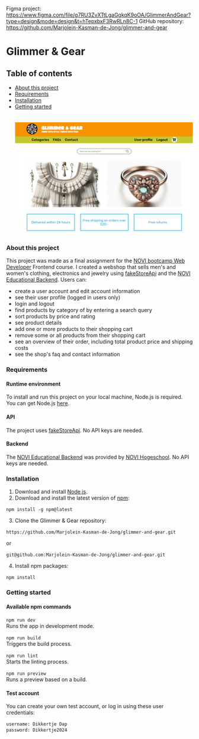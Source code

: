 Figma project: https://www.figma.com/file/g7RU3ZvXTtLgaGgkqK9oOA/GlimmerAndGear?type=design&mode=design&t=hTepxbxF3RwRLn8C-1
GitHub repository: https://github.com/Marjolein-Kasman-de-Jong/glimmer-and-gear

# Glimmer & Gear

## Table of contents

* [About this project](#About_this_project)<br>
* [Requirements](#Requirements)<br>
* [Installation](#Installation)<br>
* [Getting started](#Getting_started)<br>
<br><br>
![alt text](https://github.com/Marjolein-Kasman-de-Jong/glimmer-and-gear/blob/main/src/assets/glimmerandgear.png "screenshot")

### About this project

This project was made as a final assignment for the [NOVI bootcamp Web Developer](https://www.novi.nl/web-developer/?utm_term=&utm_campaign=SDIM+-+NOVI+-+Bootcamps+%26+cursussen++-+22-12-2023&utm_source=adwords&utm_medium=ppc&hsa_acc=4280163138&hsa_cam=20931369307&hsa_grp=162780385652&hsa_ad=687075452769&hsa_src=g&hsa_tgt=aud-1929441721854:dsa-2323820375447&hsa_kw=&hsa_mt=&hsa_net=adwords&hsa_ver=3&gad_source=1&gclid=Cj0KCQjw_qexBhCoARIsAFgBletHdiNu85SnQBKQUJSGRaNst9MHD_o8260xum2Z0BV7Cex369keIXMaAoxSEALw_wcB) Frontend course. I created a webshop that sells men's and women's clothing, electronics and jewelry using [fakeStoreApi](https://fakestoreapi.com/docs) and the [NOVI Educational Backend](https://novi.datavortex.nl/). Users can:

* create a user account and edit account information
* see their user profile (logged in users only)
* login and logout
* find products by category of by entering a search query
* sort products by price and rating
* see product details
* add one or more products to their shopping cart
* remove some or all products from their shopping cart
* see an overview of their order, including total product price and shipping costs
* see the shop's faq and contact information

### Requirements

#### Runtime environment

To install and run this project on your local machine, Node.js is required. You can get Node.js [here](https://nodejs.org/en).

#### API

The project uses [fakeStoreApi](https://fakestoreapi.com/docs). No API keys are needed.

#### Backend

The [NOVI Educational Backend](https://novi.datavortex.nl/) was provided by [NOVI Hogeschool](https://www.novi.nl/?utm_term=novi%20hogeschool&utm_campaign=SDIM+-+NOVI+-+Branded++-+22-12-2023&utm_source=adwords&utm_medium=ppc&hsa_acc=4280163138&hsa_cam=20882328921&hsa_grp=157473255015&hsa_ad=685547414547&hsa_src=g&hsa_tgt=aud-1929441721854:kwd-853861328135&hsa_kw=novi%20hogeschool&hsa_mt=e&hsa_net=adwords&hsa_ver=3&gad_source=1&gclid=Cj0KCQjw_qexBhCoARIsAFgBlesmYcB3FUcXIxt_UghxIsCzDt7_GbSVXnr1MyhFws0Fahj6eG1AcxkaAms2EALw_wcB). No API keys are needed. 

### Installation

1. Download and install [Node.js](https://nodejs.org/en).
2. Download and install the latest version of [npm](https://www.npmjs.com/):

```
npm install -g npm@latest
```

3. Clone the Glimmer & Gear repository:

```
https://github.com/Marjolein-Kasman-de-Jong/glimmer-and-gear.git
```

or 

```
git@github.com:Marjolein-Kasman-de-Jong/glimmer-and-gear.git
```

4. Install npm packages:

```
npm install
```

### Getting started

#### Available npm commands

`npm run dev`<br>
Runs the app in development mode.

`npm run build`<br>
Triggers the build process.

`npm run lint`<br>
Starts the linting process.

`npm run preview`<br>
Runs a preview based on a build.

#### Test account

You can create your own test account, or log in using these user credentials:
```
username: Dikkertje Dap
password: Dikkertje2024
```